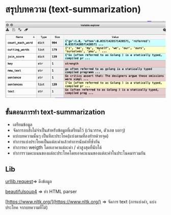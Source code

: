 <h1>สรุปบทความ (text-summarization)</h1>

![alt text](https://raw.githubusercontent.com/SirawichDev/get_important_information_text_summarize/master/images/variables.png)

## ขั้นตอนการทำ text-summarization
- เตรียมข้อมูล
- จัดการลบสิ่งไม่จำเป็นสำหรับข้อมูลที่เตรียมไว้ (เว้นวรรค, ตัวเลข บลาๆ)
- แบ่งบทความนั้นๆ เป็นทีละประโยค(แบ่งตามที่ลงท้ายด้วยจุด)
- ทำการแบ่งประโยคเป็นแต่ละคำแล้วทำการนับคำที่ซ้ำกัน
- ทำการหา weigth โดยเอาคาแต่ละค่า / ค่าสูงสุดที่นับได้
- ทำการรวมคะแนนของแต่ละประโยคโดยเอาคะแนนของแต่ละคำในประโนคมารวมกัน

## Lib
[urllib.request](https://docs.python.org/3/library/urllib.request.html)=> ดึงข้อมูล

[beautifulsoup4](https://pypi.org/project/beautifulsoup4/) => ทำ HTML parser

[https://www.nltk.org/](https://www.nltk.org/) => จัดการ text (การแบ่งคำ, แบ่งประโยค จากบทความที่ได้)




